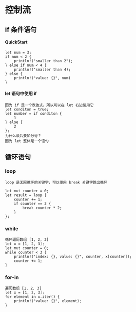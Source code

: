 # 控制流
## if 条件语句
#### QuickStart
    let num = 3;
    if num < 2 {
        println!("smaller than 2");
    } else if num < 4 {
        println!("smaller than 4);
    } else {
        println!("value: {}", num)
    }
#### let 语句中使用 if
    因为 if 是一个表达式，所以可以在 let 右边使用它
    let conditon = true;
    let number = if conditon { 
        1
    } else {
        2
    };
    为什么最后要加分号？
    因为 let 整体是一个语句

## 循环语句
### loop
    loop 是无限循环的关键字，可以使用 break 关键字跳出循环

    let mut counter = 0;
    let result = loop { 
        counter += 1;
        if counter == 3 {
            break counter * 2;
        }
    };

### while
    循环遍历数组 [1, 2, 3]
    let x = [1, 2, 3];
    let mut counter = 0;
    while counter < 3 {
        println!("index: {}, value: {}", counter, x[counter]);
        counter += 1;
    }
### for-in
    遍历数组 [1, 2, 3]
    let x = [1, 2, 3];
    for element in x.iter() {
        println!("value: {}", element);
    }


